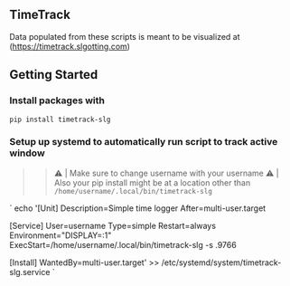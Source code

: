 ## TimeTrack

Data populated from these scripts is meant to be visualized at (<https://timetrack.slgotting.com>)


## Getting Started

### Install packages with

`pip install timetrack-slg`


### Setup up systemd to automatically run script to track active window

>> :warning: | Make sure to change username with your username
>> :warning: | Also your pip install might be at a location other than `/home/username/.local/bin/timetrack-slg`

`
echo '[Unit]
Description=Simple time logger
After=multi-user.target

[Service]
User=username
Type=simple
Restart=always
Environment="DISPLAY=:1"
ExecStart=/home/username/.local/bin/timetrack-slg -s .9766

[Install]
WantedBy=multi-user.target' >> /etc/systemd/system/timetrack-slg.service
`
